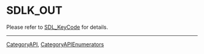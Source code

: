 # SDLK_OUT

Please refer to [SDL_KeyCode](SDL_KeyCode) for details.

----
[CategoryAPI](CategoryAPI), [CategoryAPIEnumerators](CategoryAPIEnumerators)

